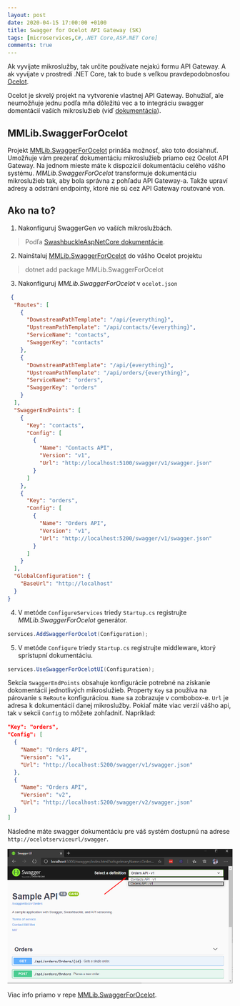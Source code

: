 ```yaml
---
layout: post
date: 2020-04-15 17:00:00 +0100
title: Swagger for Ocelot API Gateway (SK)
tags: [microservices,C#,.NET Core,ASP.NET Core]
comments: true
---
```


Ak vyvíjate mikroslužby, tak určite používate nejakú formu API Gateway. A ak vyvíjate v prostredí .NET Core, tak to bude s veľkou pravdepodobnosťou [Ocelot](https://github.com/ThreeMammals/Ocelot).

<!-- excerpt -->
Ocelot je skvelý projekt na vytvorenie vlastnej API Gateway. Bohužiaľ, ale neumožňuje jednu podľa mňa dôležitú vec a to integráciu swagger domentácií vaších mikroslužieb (viď [dokumentácia](https://ocelot.readthedocs.io/en/latest/introduction/notsupported.html)).

## MMLib.SwaggerForOcelot

Projekt [MMLib.SwaggerForOcelot](https://github.com/Burgyn/MMLib.SwaggerForOcelot) prináša možnosť, ako toto dosiahnuť. Umožňuje vám prezerať dokumentáciu mikroslužieb priamo cez Ocelot API Gateway. Na jednom mieste máte k dispozícií dokumentáciu celého vášho systému. *MMLib.SwaggerForOcelot* transformuje dokumentáciu mikroslužieb tak, aby bola správna z pohľadu API Gateway-a. Takže upraví adresy a odstráni endpointy, ktoré nie sú cez API Gateway routované von.

## Ako na to?

1. Nakonfiguruj SwaggerGen vo vaších mikroslužbách.
> Podľa [SwashbuckleAspNetCore dokumentácie](https://github.com/domaindrivendev/Swashbuckle.AspNetCore#getting-started).

2. Nainštaluj [MMLib.SwaggerForOcelot](https://www.nuget.org/packages/MMLib.SwaggerForOcelot/2.0.0-alpha.2) do vášho Ocelot projektu
> dotnet add package MMLib.SwaggerForOcelot

3. Nakonfiguruj *MMLib.SwaggerForOcelot* v `ocelot.json`
```json
 {
  "Routes": [
    {
      "DownstreamPathTemplate": "/api/{everything}",
      "UpstreamPathTemplate": "/api/contacts/{everything}",
      "ServiceName": "contacts",
      "SwaggerKey": "contacts"
    },
    {
      "DownstreamPathTemplate": "/api/{everything}",
      "UpstreamPathTemplate": "/api/orders/{everything}",
      "ServiceName": "orders",
      "SwaggerKey": "orders"
    }
  ],
  "SwaggerEndPoints": [
    {
      "Key": "contacts",
      "Config": [
        {
          "Name": "Contacts API",
          "Version": "v1",
          "Url": "http://localhost:5100/swagger/v1/swagger.json"
        }
      ]
    },
    {
      "Key": "orders",
      "Config": [
        {
          "Name": "Orders API",
          "Version": "v1",
          "Url": "http://localhost:5200/swagger/v1/swagger.json"
        }
      ]
    }
  ],
  "GlobalConfiguration": {
    "BaseUrl": "http://localhost"
  }
}
```

4. V metóde `ConfigureServices` triedy `Startup.cs` registrujte *MMLib.SwaggerForOcelot* generátor.
```csharp
services.AddSwaggerForOcelot(Configuration);
```

5. V metóde `Configure` triedy `Startup.cs` registrujte middleware, ktorý sprístupní dokumentáciu.
```csharp
services.UseSwaggerForOcelotUI(Configuration);
```

Sekcia `SwaggerEndPoints` obsahuje konfigurácie potrebné na získanie dokomentácií jednotlivých mikroslužieb. Property `Key` sa používa na párovanie s `ReRoute` konfiguráciou. `Name` sa zobrazuje v combobox-e. `Url` je adresa k dokumentácií danej mikroslužby. Pokiaľ máte viac verzií vášho api, tak v sekcii `Config` to môžete zohľadniť. Napríklad:

```json
"Key": "orders",
"Config": [
  {
    "Name": "Orders API",
    "Version": "v1",
    "Url": "http://localhost:5200/swagger/v1/swagger.json"
  },
  {
    "Name": "Orders API",
    "Version": "v2",
    "Url": "http://localhost:5200/swagger/v2/swagger.json"
  }
]
```

Následne máte swagger dokumentáciu pre váš systém dostupnú na adrese `http://ocelotserviceurl/swagger`.

![swagger](/assets/images/swagger-for-ocelot/swagger.png)

Viac info priamo v repe [MMLib.SwaggerForOcelot](https://github.com/Burgyn/MMLib.SwaggerForOcelot).
